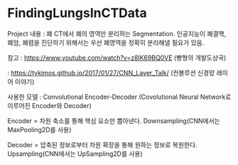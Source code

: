 # FindingLungsInCTData

Project 내용
: 폐 CT에서 폐의 영역만 분리하는 Segmentation. 인공지능이 폐결핵, 폐암, 폐렴을 진단하기 위해서는 우선 폐영역을 정확히 분리해낼 필요가 있음. 

참고
: https://www.youtube.com/watch?v=z8lK69BQ0VE (빵형의 개발도상국)

: https://tykimos.github.io/2017/01/27/CNN_Layer_Talk/ (컨볼루션 신경망 레이어 이야기) 

사용한 모델
: Convolutional Encoder-Decoder (Covolutional Neural Network로 이루어진 Encoder와 Decoder) 

Encoder = 차원 축소를 통해 핵심 요소만 뽑아낸다. Downsampling(CNN에서는 MaxPooling2D를 사용) 

Decoder = 압축된 정보로부터 차원 확장을 통해 원하는 정보로 복원한다. Upsampling(CNN에서는 UpSampling2D를 사용) 

